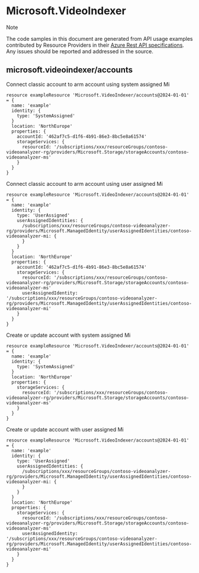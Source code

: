 # Microsoft.VideoIndexer
  
> [!NOTE]
> The code samples in this document are generated from API usage examples contributed by Resource Providers in their [Azure Rest API specifications](https://github.com/Azure/azure-rest-api-specs). Any issues should be reported and addressed in the source.


## microsoft.videoindexer/accounts

Connect classic account to arm account using system assigned Mi
```bicep
resource exampleResource 'Microsoft.VideoIndexer/accounts@2024-01-01' = {
  name: 'example'
  identity: {
    type: 'SystemAssigned'
  }
  location: 'NorthEurope'
  properties: {
    accountId: '462af7c5-d1f6-4b91-86e3-8bc5e8a61574'
    storageServices: {
      resourceId: '/subscriptions/xxx/resourceGroups/contoso-videoanalyzer-rg/providers/Microsoft.Storage/storageAccounts/contoso-videoanalyzer-ms'
    }
  }
}
```

Connect classic account to arm account using user assigned Mi
```bicep
resource exampleResource 'Microsoft.VideoIndexer/accounts@2024-01-01' = {
  name: 'example'
  identity: {
    type: 'UserAssigned'
    userAssignedIdentities: {
      /subscriptions/xxx/resourceGroups/contoso-videoanalyzer-rg/providers/Microsoft.ManagedIdentity/userAssignedIdentities/contoso-videoanalyzer-mi: {
      }
    }
  }
  location: 'NorthEurope'
  properties: {
    accountId: '462af7c5-d1f6-4b91-86e3-8bc5e8a61574'
    storageServices: {
      resourceId: '/subscriptions/xxx/resourceGroups/contoso-videoanalyzer-rg/providers/Microsoft.Storage/storageAccounts/contoso-videoanalyzer-ms'
      userAssignedIdentity: '/subscriptions/xxx/resourceGroups/contoso-videoanalyzer-rg/providers/Microsoft.ManagedIdentity/userAssignedIdentities/contoso-videoanalyzer-mi'
    }
  }
}
```

Create or update account with system assigned Mi
```bicep
resource exampleResource 'Microsoft.VideoIndexer/accounts@2024-01-01' = {
  name: 'example'
  identity: {
    type: 'SystemAssigned'
  }
  location: 'NorthEurope'
  properties: {
    storageServices: {
      resourceId: '/subscriptions/xxx/resourceGroups/contoso-videoanalyzer-rg/providers/Microsoft.Storage/storageAccounts/contoso-videoanalyzer-ms'
    }
  }
}
```

Create or update account with user assigned Mi
```bicep
resource exampleResource 'Microsoft.VideoIndexer/accounts@2024-01-01' = {
  name: 'example'
  identity: {
    type: 'UserAssigned'
    userAssignedIdentities: {
      /subscriptions/xxx/resourceGroups/contoso-videoanalyzer-rg/providers/Microsoft.ManagedIdentity/userAssignedIdentities/contoso-videoanalyzer-mi: {
      }
    }
  }
  location: 'NorthEurope'
  properties: {
    storageServices: {
      resourceId: '/subscriptions/xxx/resourceGroups/contoso-videoanalyzer-rg/providers/Microsoft.Storage/storageAccounts/contoso-videoanalyzer-ms'
      userAssignedIdentity: '/subscriptions/xxx/resourceGroups/contoso-videoanalyzer-rg/providers/Microsoft.ManagedIdentity/userAssignedIdentities/contoso-videoanalyzer-mi'
    }
  }
}
```
